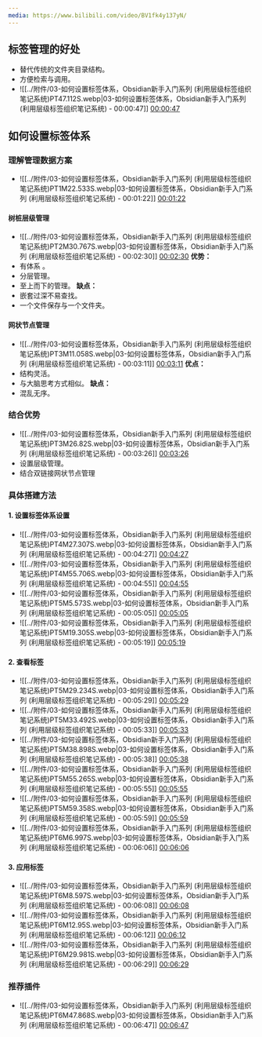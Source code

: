```yaml
---
media: https://www.bilibili.com/video/BV1fk4y137yN/
---
```


## 标签管理的好处

- 替代传统的文件夹目录结构。
- 方便检索与调用。
- ![[../附件/03-如何设置标签体系，Obsidian新手入门系列 (利用层级标签组织笔记系统)PT47.112S.webp|03-如何设置标签体系，Obsidian新手入门系列 (利用层级标签组织笔记系统) - 00:00:47]] [00:00:47](https://www.bilibili.com/video/BV1fk4y137yN/#t=47.11)

## 如何设置标签体系

### 理解管理数据方案

- ![[../附件/03-如何设置标签体系，Obsidian新手入门系列 (利用层级标签组织笔记系统)PT1M22.533S.webp|03-如何设置标签体系，Obsidian新手入门系列 (利用层级标签组织笔记系统) - 00:01:22]] [00:01:22](https://www.bilibili.com/video/BV1fk4y137yN/#t=01:22.53)

#### 树桩层级管理

- ![[../附件/03-如何设置标签体系，Obsidian新手入门系列 (利用层级标签组织笔记系统)PT2M30.767S.webp|03-如何设置标签体系，Obsidian新手入门系列 (利用层级标签组织笔记系统) - 00:02:30]] [00:02:30](https://www.bilibili.com/video/BV1fk4y137yN/#t=02:30.77)
**优势：**
- 有体系 。
- 分层管理。
- 至上而下的管理。
**缺点：**
- 嵌套过深不易查找。
- 一个文件保存与一个文件夹。

#### 网状节点管理

- ![[../附件/03-如何设置标签体系，Obsidian新手入门系列 (利用层级标签组织笔记系统)PT3M11.058S.webp|03-如何设置标签体系，Obsidian新手入门系列 (利用层级标签组织笔记系统) - 00:03:11]] [00:03:11](https://www.bilibili.com/video/BV1fk4y137yN/#t=03:11.06)
**优点：**
- 结构灵活。
- 与大脑思考方式相似。
**缺点：**
- 混乱无序。

### 结合优势

- ![[../附件/03-如何设置标签体系，Obsidian新手入门系列 (利用层级标签组织笔记系统)PT3M26.82S.webp|03-如何设置标签体系，Obsidian新手入门系列 (利用层级标签组织笔记系统) - 00:03:26]] [00:03:26](https://www.bilibili.com/video/BV1fk4y137yN/#t=03:26.82)
- 设置层级管理。
- 结合双链接网状节点管理

### 具体搭建方法

#### 1. 设置标签体系设置

- ![[../附件/03-如何设置标签体系，Obsidian新手入门系列 (利用层级标签组织笔记系统)PT4M27.307S.webp|03-如何设置标签体系，Obsidian新手入门系列 (利用层级标签组织笔记系统) - 00:04:27]] [00:04:27](https://www.bilibili.com/video/BV1fk4y137yN/#t=04:27.31)
- ![[../附件/03-如何设置标签体系，Obsidian新手入门系列 (利用层级标签组织笔记系统)PT4M55.706S.webp|03-如何设置标签体系，Obsidian新手入门系列 (利用层级标签组织笔记系统) - 00:04:55]] [00:04:55](https://www.bilibili.com/video/BV1fk4y137yN/#t=04:55.71)
- ![[../附件/03-如何设置标签体系，Obsidian新手入门系列 (利用层级标签组织笔记系统)PT5M5.573S.webp|03-如何设置标签体系，Obsidian新手入门系列 (利用层级标签组织笔记系统) - 00:05:05]] [00:05:05](https://www.bilibili.com/video/BV1fk4y137yN/#t=05:05.57)
- ![[../附件/03-如何设置标签体系，Obsidian新手入门系列 (利用层级标签组织笔记系统)PT5M19.305S.webp|03-如何设置标签体系，Obsidian新手入门系列 (利用层级标签组织笔记系统) - 00:05:19]] [00:05:19](https://www.bilibili.com/video/BV1fk4y137yN/#t=05:19.31)

#### 2. 查看标签

- ![[../附件/03-如何设置标签体系，Obsidian新手入门系列 (利用层级标签组织笔记系统)PT5M29.234S.webp|03-如何设置标签体系，Obsidian新手入门系列 (利用层级标签组织笔记系统) - 00:05:29]] [00:05:29](https://www.bilibili.com/video/BV1fk4y137yN/#t=05:29.23)
- ![[../附件/03-如何设置标签体系，Obsidian新手入门系列 (利用层级标签组织笔记系统)PT5M33.492S.webp|03-如何设置标签体系，Obsidian新手入门系列 (利用层级标签组织笔记系统) - 00:05:33]] [00:05:33](https://www.bilibili.com/video/BV1fk4y137yN/#t=05:33.49)
- ![[../附件/03-如何设置标签体系，Obsidian新手入门系列 (利用层级标签组织笔记系统)PT5M38.898S.webp|03-如何设置标签体系，Obsidian新手入门系列 (利用层级标签组织笔记系统) - 00:05:38]] [00:05:38](https://www.bilibili.com/video/BV1fk4y137yN/#t=05:38.90)
- ![[../附件/03-如何设置标签体系，Obsidian新手入门系列 (利用层级标签组织笔记系统)PT5M55.265S.webp|03-如何设置标签体系，Obsidian新手入门系列 (利用层级标签组织笔记系统) - 00:05:55]] [00:05:55](https://www.bilibili.com/video/BV1fk4y137yN/#t=05:55.26)
- ![[../附件/03-如何设置标签体系，Obsidian新手入门系列 (利用层级标签组织笔记系统)PT5M59.358S.webp|03-如何设置标签体系，Obsidian新手入门系列 (利用层级标签组织笔记系统) - 00:05:59]] [00:05:59](https://www.bilibili.com/video/BV1fk4y137yN/#t=05:59.36)
- ![[../附件/03-如何设置标签体系，Obsidian新手入门系列 (利用层级标签组织笔记系统)PT6M6.997S.webp|03-如何设置标签体系，Obsidian新手入门系列 (利用层级标签组织笔记系统) - 00:06:06]] [00:06:06](https://www.bilibili.com/video/BV1fk4y137yN/#t=06:07.00)

#### 3. 应用标签

- ![[../附件/03-如何设置标签体系，Obsidian新手入门系列 (利用层级标签组织笔记系统)PT6M8.597S.webp|03-如何设置标签体系，Obsidian新手入门系列 (利用层级标签组织笔记系统) - 00:06:08]] [00:06:08](https://www.bilibili.com/video/BV1fk4y137yN/#t=06:08.60)
- ![[../附件/03-如何设置标签体系，Obsidian新手入门系列 (利用层级标签组织笔记系统)PT6M12.95S.webp|03-如何设置标签体系，Obsidian新手入门系列 (利用层级标签组织笔记系统) - 00:06:12]] [00:06:12](https://www.bilibili.com/video/BV1fk4y137yN/#t=06:12.95)
- ![[../附件/03-如何设置标签体系，Obsidian新手入门系列 (利用层级标签组织笔记系统)PT6M29.981S.webp|03-如何设置标签体系，Obsidian新手入门系列 (利用层级标签组织笔记系统) - 00:06:29]] [00:06:29](https://www.bilibili.com/video/BV1fk4y137yN/#t=06:29.98)

### 推荐插件

- ![[../附件/03-如何设置标签体系，Obsidian新手入门系列 (利用层级标签组织笔记系统)PT6M47.868S.webp|03-如何设置标签体系，Obsidian新手入门系列 (利用层级标签组织笔记系统) - 00:06:47]] [00:06:47](https://www.bilibili.com/video/BV1fk4y137yN/#t=06:47.87)
